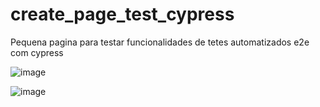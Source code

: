 # create_page_test_cypress
Pequena pagina para testar funcionalidades de tetes automatizados e2e com cypress

![image](https://user-images.githubusercontent.com/95495192/221344105-77a041b3-d0fb-49d6-9982-0bd375af3009.png)

![image](https://user-images.githubusercontent.com/95495192/221344153-dedabd53-b006-4b67-b791-ecbacce52ffe.png)

